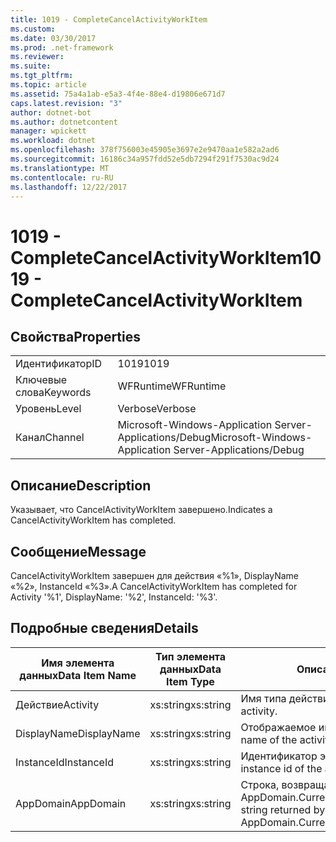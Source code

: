 ```yaml
---
title: 1019 - CompleteCancelActivityWorkItem
ms.custom: 
ms.date: 03/30/2017
ms.prod: .net-framework
ms.reviewer: 
ms.suite: 
ms.tgt_pltfrm: 
ms.topic: article
ms.assetid: 75a4a1ab-e5a3-4f4e-88e4-d19806e671d7
caps.latest.revision: "3"
author: dotnet-bot
ms.author: dotnetcontent
manager: wpickett
ms.workload: dotnet
ms.openlocfilehash: 378f756003e45905e3697e2e9470aa1e582a2ad6
ms.sourcegitcommit: 16186c34a957fdd52e5db7294f291f7530ac9d24
ms.translationtype: MT
ms.contentlocale: ru-RU
ms.lasthandoff: 12/22/2017
---
```

# <a name="1019---completecancelactivityworkitem"></a><span data-ttu-id="ffbb1-102">1019 - CompleteCancelActivityWorkItem</span><span class="sxs-lookup"><span data-stu-id="ffbb1-102">1019 - CompleteCancelActivityWorkItem</span></span>
## <a name="properties"></a><span data-ttu-id="ffbb1-103">Свойства</span><span class="sxs-lookup"><span data-stu-id="ffbb1-103">Properties</span></span>  
  
|||  
|-|-|  
|<span data-ttu-id="ffbb1-104">Идентификатор</span><span class="sxs-lookup"><span data-stu-id="ffbb1-104">ID</span></span>|<span data-ttu-id="ffbb1-105">1019</span><span class="sxs-lookup"><span data-stu-id="ffbb1-105">1019</span></span>|  
|<span data-ttu-id="ffbb1-106">Ключевые слова</span><span class="sxs-lookup"><span data-stu-id="ffbb1-106">Keywords</span></span>|<span data-ttu-id="ffbb1-107">WFRuntime</span><span class="sxs-lookup"><span data-stu-id="ffbb1-107">WFRuntime</span></span>|  
|<span data-ttu-id="ffbb1-108">Уровень</span><span class="sxs-lookup"><span data-stu-id="ffbb1-108">Level</span></span>|<span data-ttu-id="ffbb1-109">Verbose</span><span class="sxs-lookup"><span data-stu-id="ffbb1-109">Verbose</span></span>|  
|<span data-ttu-id="ffbb1-110">Канал</span><span class="sxs-lookup"><span data-stu-id="ffbb1-110">Channel</span></span>|<span data-ttu-id="ffbb1-111">Microsoft-Windows-Application Server-Applications/Debug</span><span class="sxs-lookup"><span data-stu-id="ffbb1-111">Microsoft-Windows-Application Server-Applications/Debug</span></span>|  
  
## <a name="description"></a><span data-ttu-id="ffbb1-112">Описание</span><span class="sxs-lookup"><span data-stu-id="ffbb1-112">Description</span></span>  
 <span data-ttu-id="ffbb1-113">Указывает, что CancelActivityWorkItem завершено.</span><span class="sxs-lookup"><span data-stu-id="ffbb1-113">Indicates a CancelActivityWorkItem has completed.</span></span>  
  
## <a name="message"></a><span data-ttu-id="ffbb1-114">Сообщение</span><span class="sxs-lookup"><span data-stu-id="ffbb1-114">Message</span></span>  
 <span data-ttu-id="ffbb1-115">CancelActivityWorkItem завершен для действия «%1», DisplayName «%2», InstanceId «%3».</span><span class="sxs-lookup"><span data-stu-id="ffbb1-115">A CancelActivityWorkItem has completed for Activity '%1', DisplayName: '%2', InstanceId: '%3'.</span></span>  
  
## <a name="details"></a><span data-ttu-id="ffbb1-116">Подробные сведения</span><span class="sxs-lookup"><span data-stu-id="ffbb1-116">Details</span></span>  
  
|<span data-ttu-id="ffbb1-117">Имя элемента данных</span><span class="sxs-lookup"><span data-stu-id="ffbb1-117">Data Item Name</span></span>|<span data-ttu-id="ffbb1-118">Тип элемента данных</span><span class="sxs-lookup"><span data-stu-id="ffbb1-118">Data Item Type</span></span>|<span data-ttu-id="ffbb1-119">Описание</span><span class="sxs-lookup"><span data-stu-id="ffbb1-119">Description</span></span>|  
|--------------------|--------------------|-----------------|  
|<span data-ttu-id="ffbb1-120">Действие</span><span class="sxs-lookup"><span data-stu-id="ffbb1-120">Activity</span></span>|<span data-ttu-id="ffbb1-121">xs:string</span><span class="sxs-lookup"><span data-stu-id="ffbb1-121">xs:string</span></span>|<span data-ttu-id="ffbb1-122">Имя типа действия.</span><span class="sxs-lookup"><span data-stu-id="ffbb1-122">The type name of the activity.</span></span>|  
|<span data-ttu-id="ffbb1-123">DisplayName</span><span class="sxs-lookup"><span data-stu-id="ffbb1-123">DisplayName</span></span>|<span data-ttu-id="ffbb1-124">xs:string</span><span class="sxs-lookup"><span data-stu-id="ffbb1-124">xs:string</span></span>|<span data-ttu-id="ffbb1-125">Отображаемое имя действия.</span><span class="sxs-lookup"><span data-stu-id="ffbb1-125">The display name of the activity.</span></span>|  
|<span data-ttu-id="ffbb1-126">InstanceId</span><span class="sxs-lookup"><span data-stu-id="ffbb1-126">InstanceId</span></span>|<span data-ttu-id="ffbb1-127">xs:string</span><span class="sxs-lookup"><span data-stu-id="ffbb1-127">xs:string</span></span>|<span data-ttu-id="ffbb1-128">Идентификатор экземпляра действия.</span><span class="sxs-lookup"><span data-stu-id="ffbb1-128">The instance id of the activity.</span></span>|  
|<span data-ttu-id="ffbb1-129">AppDomain</span><span class="sxs-lookup"><span data-stu-id="ffbb1-129">AppDomain</span></span>|<span data-ttu-id="ffbb1-130">xs:string</span><span class="sxs-lookup"><span data-stu-id="ffbb1-130">xs:string</span></span>|<span data-ttu-id="ffbb1-131">Строка, возвращаемая AppDomain.CurrentDomain.FriendlyName.</span><span class="sxs-lookup"><span data-stu-id="ffbb1-131">The string returned by AppDomain.CurrentDomain.FriendlyName.</span></span>|
